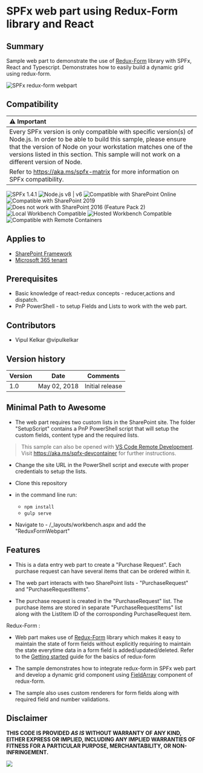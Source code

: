 # SPFx web part using Redux-Form library and React

## Summary
Sample web part to demonstrate the use of [Redux-Form](https://github.com/erikras/redux-form) library with SPFx, React and Typescript. Demonstrates how to easily build a dynamic grid using redux-form.



![SPFx redux-form webpart](./assets/ReduxFormWebpart.gif)



## Compatibility

| :warning: Important          |
|:---------------------------|
| Every SPFx version is only compatible with specific version(s) of Node.js. In order to be able to build this sample, please ensure that the version of Node on your workstation matches one of the versions listed in this section. This sample will not work on a different version of Node.|
|Refer to <https://aka.ms/spfx-matrix> for more information on SPFx compatibility.   |

![SPFx 1.4.1](https://img.shields.io/badge/SPFx-1.4.1-green.svg) 
![Node.js v8 | v6](https://img.shields.io/badge/Node.js-v8%20%7C%20v6-green.svg) 
![Compatible with SharePoint Online](https://img.shields.io/badge/SharePoint%20Online-Compatible-green.svg)
![Compatible with SharePoint 2019](https://img.shields.io/badge/SharePoint%20Server%202019-Compatible-green.svg)
![Does not work with SharePoint 2016 (Feature Pack 2)](https://img.shields.io/badge/SharePoint%20Server%202016%20(Feature%20Pack%202)-Incompatible-red.svg "SharePoint Server 2016 Feature Pack 2 requires SPFx 1.1")
![Local Workbench Compatible](https://img.shields.io/badge/Local%20Workbench-Compatible-green.svg)
![Hosted Workbench Compatible](https://img.shields.io/badge/Hosted%20Workbench-Compatible-green.svg)
![Compatible with Remote Containers](https://img.shields.io/badge/Remote%20Containers-Compatible-green.svg)


## Applies to

* [SharePoint Framework](https://learn.microsoft.com/sharepoint/dev/spfx/sharepoint-framework-overview)
* [Microsoft 365 tenant](https://learn.microsoft.com/sharepoint/dev/spfx/set-up-your-development-environment)

## Prerequisites
 
- Basic knowledge of react-redux concepts - reducer,actions and dispatch.
- PnP PowerShell - to setup Fields and Lists to work with the web part.

## Contributors

* Vipul Kelkar  @vipulkelkar

## Version history

Version|Date|Comments
-------|----|--------
1.0|May 02, 2018|Initial release


## Minimal Path to Awesome

- The web part requires two custom lists in the SharePoint site. The folder "SetupScript" contains a PnP PowerShell script that will setup the custom fields, content type and the required lists.

>  This sample can also be opened with [VS Code Remote Development](https://code.visualstudio.com/docs/remote/remote-overview). Visit https://aka.ms/spfx-devcontainer for further instructions.

- Change the site URL in the PowerShell script and execute with proper credentials to setup the lists.

- Clone this repository
- in the command line run:
  - `npm install`
  - `gulp serve`

- Navigate to - <Your SP site>/_layouts/workbench.aspx and add the "ReduxFormWebpart"


## Features

- This is a data entry web part to create a "Purchase Request". Each purchase request can have several items that can be ordered within it.

- The web part interacts with two SharePoint lists - "PurchaseRequest" and "PurchaseRequestItems".

- The purchase request is created in the "PurchaseRequest" list. The purchase items are stored in separate "PurchaseRequestItems" list along with the ListItem ID of the corrosponding PurchaseRequest item.


Redux-Form :

- Web part makes use of [Redux-Form](https://github.com/erikras/redux-form) library which makes it easy to maintain the state of form fields without explicitly requiring  to maintain the state everytime data in a form field is added/updated/deleted. 
Refer to the [Getting started](https://redux-form.com/6.4.3/docs/gettingstarted.md/) guide for the basics of redux-form

- The sample demonstrates how to integrate redux-form in SPFx web part and develop a dynamic grid component using [FieldArray](https://redux-form.com/6.4.3/docs/api/fieldarray.md/) component of redux-form.

- The sample also uses custom renderers for form fields along with required field and number validations.


## Disclaimer

**THIS CODE IS PROVIDED *AS IS* WITHOUT WARRANTY OF ANY KIND, EITHER EXPRESS OR IMPLIED, INCLUDING ANY IMPLIED WARRANTIES OF FITNESS FOR A PARTICULAR PURPOSE, MERCHANTABILITY, OR NON-INFRINGEMENT.**


<img src="https://m365-visitor-stats.azurewebsites.net/sp-dev-fx-webparts/samples/react-reduxform" />
